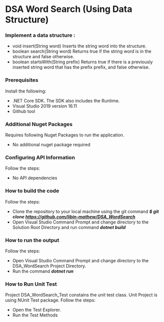 # DSA Word Search (Using Data Structure)
### Implement a data structure :
- void insert(String word) Inserts the string word into the structure.
- boolean search(String word) Returns true if the string word is in the structure and false otherwise.
- boolean startsWith(String prefix) Returns true if there is a previously inserted string word that has the prefix prefix, and false otherwise.

### Prerequisites
Install the following:
- .NET Core SDK. The SDK also includes the Runtime.
-  Visual Studio 2019 version 16.11
-  Github tool 

### Additional Nuget Packages
Requires following Nuget Packages to run the application.
- No additional nuget package required 

### Configuring API Information
Follow the steps:
- No API dependencies

### How to build the code
Follow the steps:
- Clone the repository to your local machine using the git command ***$ git clone https://github.com/libin-mathew/DSA_WordSearch***
- Open Visual Studio Command Prompt and change directory to the Solution Root Directory and run command ***dotnet build***

### How to run the output
Follow the steps:
- Open Visual Studio Command Prompt and change directory to the DSA_WordSearch Project Directory.
- Run the command ***dotnet run***

### How to Run Unit Test
Project DSA_WordSearch_Test constains the unit test class. Unit Project is using NUnit Test package.
Follow the steps:
- Open the Test Explorer.
- Run the Test Methods

